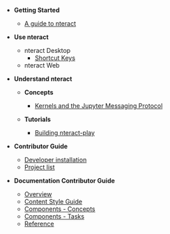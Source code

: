- **Getting Started**

  - [A guide to nteract](getting-started/nteract-guide.md)

- **Use nteract**

  - nteract Desktop
    - [Shortcut Keys](desktop/shortcut-keys.md)
  - nteract Web

- **Understand nteract**

  - **Concepts**

    - [Kernels and the Jupyter Messaging Protocol](concepts/kernels.md)

  - **Tutorials**

    - [Building nteract-play](tutorials/building-nteract-play.md)

- **Contributor Guide**

  - [Developer installation](getting-started/install.md)
  - [Project list](projects/project-list.md)

- **Documentation Contributor Guide**

  - [Overview](doc-contributor/overview.md)
  - [Content Style Guide](https://content-guide.nteract.io)
  - [Components - Concepts](doc-contributor/components-concepts.md)
  - [Components - Tasks](doc-contributor/components-tasks.md)
  - [Reference](doc-contributor/reference.md)
